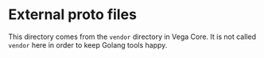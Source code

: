 # External proto files

This directory comes from the `vendor` directory in Vega Core. It is not called `vendor` here in order to keep Golang tools happy.
